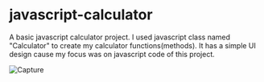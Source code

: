 # javascript-calculator
A basic javascript calculator project. I used javascript class named "Calculator" to create my calculator functions(methods). It has a simple UI design cause my focus was on javascript code of this project.


![Capture](https://user-images.githubusercontent.com/77573694/188287368-5299f10c-4ef4-4034-818a-9cd6e1bb09dd.JPG)
